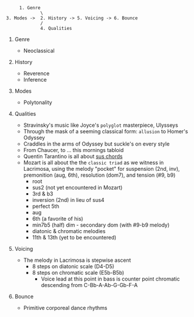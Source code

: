 
```
     1. Genre
             \
3. Modes ->  2. History -> 5. Voicing -> 6. Bounce
             /
             4. Qualities
```

1. Genre
   - Neoclassical

2. History
   - Reverence
   - Inference

3. Modes
   - Polytonality

4. Qualities
   - Stravinsky's music like Joyce's `polyglot` masterpiece, Ulysseys
   - Through the mask of a seeming classical form: `allusion` to Homer's Odyssey
   - Craddles in the arms of Odyssey but suckle's on every style
   - From Chaucer, to ... this mornings tabloid
   - Quentin Tarantino is all about [sus chords](https://www.youtube.com/watch?v=Mnb_3ibUp38)
   - Mozart is all about the the `classic triad` as we witness in Lacrimosa, using the melody "pocket" for suspension (2nd, inv), premonition (aug, 6th), resolution (dom7), and tension (#9, b9)
      - root
      - sus2 (not yet encountered in Mozart)
      - 3rd & b3
      - inversion (2nd) in lieu of sus4
      - perfect 5th
      - aug
      - 6th (a favorite of his)
      - min7b5 (half) dim - secondary dom (with #9-b9 melody)
      - diatonic & chromatic melodies
      - 11th & 13th (yet to be encountered)
        
5. Voicing
   - The melody in Lacrimosa is stepwise ascent
      - 8 steps on diatonic scale (D4-D5)
      - 8 steps on chromatic scale (E5b-B5b)
         - Voice lead at this point in bass is counter point chromatic descending from C-Bb-A-Ab-G-Gb-F-A  
6. Bounce
   - Primitive corporeal dance rhythms
